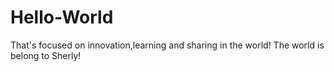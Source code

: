 # Hello-World
That's focused on innovation,learning and sharing in the world! The world is belong to Sherly!
